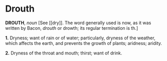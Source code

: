 # Drouth

**DROUTH**, _noun_ \[See [[dry]]. The word generally used is now, as it was written by Bacon, _drouth_ or drowth; its regular termination is th.\]

**1.** Dryness; want of rain or of water; particularly, dryness of the weather, which affects the earth, and prevents the growth of plants; aridness; aridity.

**2.** Dryness of the throat and mouth; thirst; want of drink.